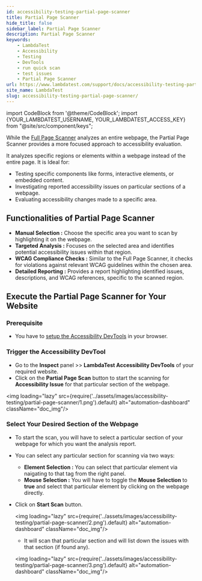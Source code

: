 ```yaml
---
id: accessibility-testing-partial-page-scanner
title: Partial Page Scanner
hide_title: false
sidebar_label: Partial Page Scanner
description: Partial Page Scanner
keywords:
    - LambdaTest
    - Accessibility
    - Testing
    - DevTools
    - run quick scan
    - test issues
    - Partial Page Scanner
url: https://www.lambdatest.com/support/docs/accessibility-testing-partial-page-scanner/
site_name: LambdaTest
slug: accessibility-testing-partial-page-scanner/
---
```


import CodeBlock from '@theme/CodeBlock';
import {YOUR_LAMBDATEST_USERNAME, YOUR_LAMBDATEST_ACCESS_KEY} from "@site/src/component/keys";

<script type="application/ld+json"
      dangerouslySetInnerHTML={{ __html: JSON.stringify({
       "@context": "https://schema.org",
        "@type": "BreadcrumbList",
        "itemListElement": [{
          "@type": "ListItem",
          "position": 1,
          "name": "Home",
          "item": "https://www.lambdatest.com"
        },{
          "@type": "ListItem",
          "position": 2,
          "name": "Support",
          "item": "https://www.lambdatest.com/support/docs/"
        },{
          "@type": "ListItem",
          "position": 3,
          "name": "How to run Partial Page Scanner",
          "item": "https://www.lambdatest.com/support/docs/accessibility-testing-partial-page-scanner/"
        }]
      })
    }}
></script>

While the [Full Page Scanner](/support/docs/full-page-scanner/) analyzes an entire webpage, the Partial Page Scanner provides a more focused approach to accessibility evaluation.

It analyzes specific regions or elements within a webpage instead of the entire page. It is Ideal for:

- Testing specific components like forms, interactive elements, or embedded content.
- Investigating reported accessibility issues on particular sections of a webpage.
- Evaluating accessibility changes made to a specific area.

## Functionalities of Partial Page Scanner

- **Manual Selection :** Choose the specific area you want to scan by highlighting it on the webpage.
- **Targeted Analysis :** Focuses on the selected area and identifies potential accessibility issues within that region.
- **WCAG Compliance Checks :** Similar to the Full Page Scanner, it checks for violations against relevant WCAG guidelines within the chosen area.
- **Detailed Reporting :** Provides a report highlighting identified issues, descriptions, and WCAG references, specific to the scanned region.

## Execute the Partial Page Scanner for Your Website

### Prerequisite

- You have to [setup the Accessibility DevTools](/support/docs/accessibility-testing-install-devtools) in your browser.

### Trigger the Accessibility DevTool

- Go to the **Inspect** panel >> **LambdaTest Accessibility DevTools** of your required website.
- Click on the **Partial Page Scan** button to start the scanning for **Accessibility Issue** for that particular section of the webpage.

<img loading="lazy" src={require('../assets/images/accessibility-testing/partial-page-scanner/1.png').default} alt="automation-dashboard" className="doc_img"/>

### Select Your Desired Section of the Webpage

- To start the scan, you will have to select a particular section of your webpage for which you want the analysis report.
- You can select any particular section for scanning via two ways:
  - **Element Selection :** You can select that particular element via naigating to that tag from the right panel.
  - **Mouse Selection :** You will have to toggle the **Mouse Selection** to **true** and select that particular element by clicking on the webpage directly.

- Click on **Start Scan** button.

    <img loading="lazy" src={require('../assets/images/accessibility-testing/partial-page-scanner/2.png').default} alt="automation-dashboard" className="doc_img"/>

    - It will scan that particular section and will list down the issues with that section (if found any).

    <img loading="lazy" src={require('../assets/images/accessibility-testing/partial-page-scanner/3.png').default} alt="automation-dashboard" className="doc_img"/>
